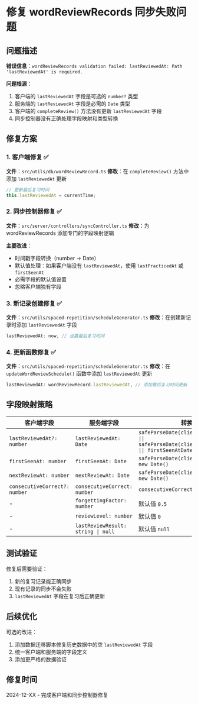 # 修复 wordReviewRecords 同步失败问题

## 问题描述

**错误信息**：`wordReviewRecords validation failed: lastReviewedAt: Path 'lastReviewedAt' is required.`

**问题根源**：

1. 客户端的 `lastReviewedAt` 字段是可选的 `number?` 类型
2. 服务端的 `lastReviewedAt` 字段是必需的 `Date` 类型
3. 客户端的 `completeReview()` 方法没有更新 `lastReviewedAt` 字段
4. 同步控制器没有正确处理字段映射和类型转换

## 修复方案

### 1. 客户端修复 ✅

**文件**：`src/utils/db/wordReviewRecord.ts`
**修改**：在 `completeReview()` 方法中添加 `lastReviewedAt` 更新

```typescript
// 更新最后复习时间
this.lastReviewedAt = currentTime;
```

### 2. 同步控制器修复 ✅

**文件**：`src/server/controllers/syncController.ts`
**修改**：为 wordReviewRecords 添加专门的字段映射逻辑

**主要改进**：

- 时间戳字段转换（number → Date）
- 默认值处理：如果客户端没有 `lastReviewedAt`，使用 `lastPracticedAt` 或 `firstSeenAt`
- 必需字段的默认值设置
- 忽略客户端独有字段

### 3. 新记录创建修复 ✅

**文件**：`src/utils/spaced-repetition/scheduleGenerator.ts`
**修改**：在创建新记录时添加 `lastReviewedAt` 字段

```typescript
lastReviewedAt: now, // 设置最后复习时间
```

### 4. 更新函数修复 ✅

**文件**：`src/utils/spaced-repetition/scheduleGenerator.ts`
**修改**：在 `updateWordReviewSchedule()` 函数中添加 `lastReviewedAt` 更新

```typescript
lastReviewedAt: wordReviewRecord.lastReviewedAt, // 添加最后复习时间更新
```

## 字段映射策略

| 客户端字段                    | 服务端字段                         | 转换策略                                                                                             |
| ----------------------------- | ---------------------------------- | ---------------------------------------------------------------------------------------------------- |
| `lastReviewedAt?: number`     | `lastReviewedAt: Date`             | `safeParseDate(clientLastReviewedAt) \|\| safeParseDate(clientLastPracticedAt) \|\| firstSeenAtDate` |
| `firstSeenAt: number`         | `firstSeenAt: Date`                | `safeParseDate(clientFirstSeenAt) \|\| new Date()`                                                   |
| `nextReviewAt: number`        | `nextReviewAt: Date`               | `safeParseDate(clientNextReviewAt) \|\| new Date()`                                                  |
| `consecutiveCorrect?: number` | `consecutiveCorrect: number`       | `consecutiveCorrect \|\| 0`                                                                          |
| -                             | `forgettingFactor: number`         | 默认值 `0.5`                                                                                         |
| -                             | `reviewLevel: number`              | 默认值 `0`                                                                                           |
| -                             | `lastReviewResult: string \| null` | 默认值 `null`                                                                                        |

## 测试验证

修复后需要验证：

1. 新的复习记录能正确同步
2. 现有记录的同步不会失败
3. `lastReviewedAt` 字段在复习后正确更新

## 后续优化

可选的改进：

1. 添加数据迁移脚本修复历史数据中的空 `lastReviewedAt` 字段
2. 统一客户端和服务端的字段定义
3. 添加更严格的数据验证

## 修复时间

2024-12-XX - 完成客户端和同步控制器修复
